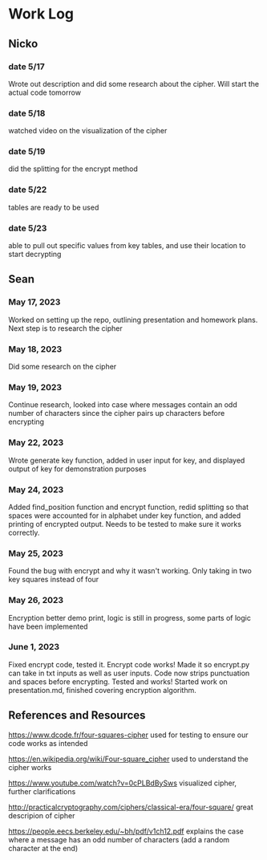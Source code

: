 # Work Log

## Nicko

### date 5/17

Wrote out description and did some research about the cipher. Will start the actual code tomorrow

### date 5/18

watched video on the visualization of the cipher

### date 5/19

did the splitting for the encrypt method

### date 5/22

tables are ready to be used

### date 5/23

able to pull out specific values from key tables, and use their location to start decrypting

## Sean

### May 17, 2023

Worked on setting up the repo, outlining presentation and homework plans. Next step is to research the cipher

### May 18, 2023

Did some research on the cipher

### May 19, 2023

Continue research, looked into case where messages contain an odd number of characters since the cipher pairs up characters before encrypting

### May 22, 2023

Wrote generate key function, added in user input for key, and displayed output of key for demonstration purposes

### May 24, 2023
Added find_position function and encrypt function, redid splitting so that spaces were accounted for in alphabet under key function, and added printing of encrypted output. Needs to be tested to make sure it works correctly.

### May 25, 2023
Found the bug with encrypt and why it wasn't working. Only taking in two key squares instead of four

### May 26, 2023
Encryption better demo print, logic is still in progress, some parts of logic have been implemented

### June 1, 2023
Fixed encrypt code, tested it. Encrypt code works!
Made it so encrypt.py can take in txt inputs as well as user inputs. Code now strips punctuation and spaces before encrypting. Tested and works!
Started work on presentation.md, finished covering encryption algorithm. 

## References and Resources

https://www.dcode.fr/four-squares-cipher
used for testing to ensure our code works as intended

https://en.wikipedia.org/wiki/Four-square_cipher
used to understand the cipher works

https://www.youtube.com/watch?v=0cPLBdBySws
visualized cipher, further clarifications

http://practicalcryptography.com/ciphers/classical-era/four-square/
great descripion of cipher

https://people.eecs.berkeley.edu/~bh/pdf/v1ch12.pdf
explains the case where a message has an odd number of characters (add a random character at the end)
